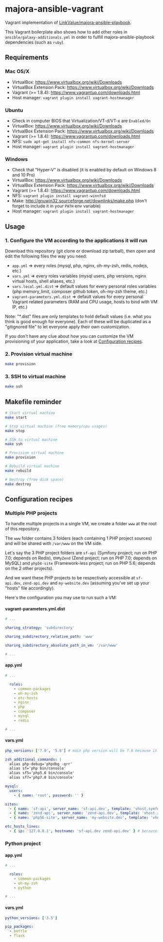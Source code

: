 # majora-ansible-vagrant

Vagrant implementation of [LinkValue/majora-ansible-playbook](https://github.com/LinkValue/majora-ansible-playbook).

This Vagrant boilerplate also shows how to add other roles in `ansible/galaxy-additionals.yml` in order to fulfill majora-ansible-playbook dependencies (such as `ruby`).



## Requirements

### Mac OS/X

* VirtualBox: https://www.virtualbox.org/wiki/Downloads
* VirtualBox Extension Pack: https://www.virtualbox.org/wiki/Downloads
* Vagrant (>= 1.8.4): https://www.vagrantup.com/downloads.html
* Host manager: `vagrant plugin install vagrant-hostmanager`

### Ubuntu

* Check in computer BIOS that Virtualization/VT-d/VT-x are `Enabled/On`
* VirtualBox: https://www.virtualbox.org/wiki/Downloads
* VirtualBox Extension Pack: https://www.virtualbox.org/wiki/Downloads
* Vagrant (>= 1.8.4): https://www.vagrantup.com/downloads.html
* NFS: `sudo apt-get install nfs-common nfs-kernel-server`
* Host manager: `vagrant plugin install vagrant-hostmanager`

### Windows

* Check that "Hyper-V" is disabled (it is enabled by default on Windows 8 and 10 Pro)
* VirtualBox: https://www.virtualbox.org/wiki/Downloads
* VirtualBox Extension Pack: https://www.virtualbox.org/wiki/Downloads
* Vagrant (>= 1.8.4): https://www.vagrantup.com/downloads.html
* NFS: `vagrant plugin install vagrant-winnfsd`
* Make: http://gnuwin32.sourceforge.net/downlinks/make.php (don't forget to include it in your `PATH` env variable)
* Host manager: `vagrant plugin install vagrant-hostmanager`



## Usage

### 1. Configure the VM according to the applications it will run

Download this repository (git clone or download zip tarball), then open and edit the following files the way you need:

  - `app.yml` => every roles (mysql, php, nginx, oh-my-zsh, redis, nodejs, etc.)
  - `vars.yml` => every roles variables (mysql users, php versions, nginx virtual hosts, shell aliases, etc.)
  - `vars.local.yml.dist` => default values for every personal roles variables (php memory_limit, composer github token, oh-my-zsh theme, etc.)
  - `vagrant-parameters.yml.dist` => default values for every personal Vagrant related parameters (RAM and CPU usage, hosts to bind with VM IP, etc.)

Note: "*.dist" files are only templates to hold default values (i.e. what you think is good enough for everyone). Each of these will be duplicated as a "gitignored file" to let everyone apply their own customization.

If you don't have any clue about how you can customize the VM provisioning of your application, take a look at [Configuration recipes](#configuration-recipes).

### 2. Provision virtual machine

```bash
make provision
```

### 3. SSH to virtual machine

```bash
make ssh
```



## Makefile reminder

```bash
# Start virtual machine
make start

# Stop virtual machine (free memory/cpu usages)
make stop

# SSH to virtual machine
make ssh

# Provision virtual machine
make provision

# Rebuild virtual machine
make rebuild

# Destroy (free disk space)
make destroy
```



## Configuration recipes

### Multiple PHP projects

To handle multiple projects in a single VM, we create a folder `www` at the root of this repository.

The `www` folder contains 3 folders (each containing 1 PHP project sources) and will be shared with `/var/www` on the VM side.

Let's say the 3 PHP project folders are `sf-api` (Symfony project; run on PHP 7.0; depends on Redis), `OhMyZend` (Zend project; run on PHP 7.0; depends on MySQL) and `php56-site` (Framework-less project; run on PHP 5.6; depends on the 2 other projects).

And we want these PHP projects to be respectively accessible at `sf-api.dev`, `zend-api.dev` and `my-website.dev` (assuming you've set up your "hosts" file accordingly).

Here's the configuration you may use to run such a VM:

#### vagrant-parameters.yml.dist

```yaml
# ...

sharing_strategy: 'subdirectory'

sharing_subdirectory_relative_path: 'www'

sharing_subdirectory_absolute_path_in_vm: '/var/www'

# ...
```

#### app.yml

```yaml
# ...

  roles:
    - common-packages
    - oh-my-zsh
    - etc-hosts
    - nginx
    - php
    - composer
    - mysql
    - redis

# ...
```

#### vars.yml

```yaml
php_versions: ['7.0', '5.6'] # main php version will be 7.0 because it's the first value

zsh_additional_commands: |
  alias php-debug='phpdbg -qrr'
  alias sf='php bin/console'
  alias sf5='php5.6 bin/console'
  alias sf7='php7.0 bin/console'

mysql:
  users:
    - { name: 'root', password: '' }

sites:
  - { name: 'sf-api', server_name: 'sf-api.dev', template: 'vhost.symfony.j2' }
  - { name: 'zend-api', server_name: 'zend-api.dev', template: 'vhost.zend.j2', docroot: '/var/www/OhMyZend' }
  - { name: 'php56-site', server_name: 'my-website.dev', template: 'vhost.php.j2', fastcgi_pass: 'unix:/run/php/php5.6-fpm.sock' }

etc_hosts_lines:
  - { ip: '127.0.0.1', hostname: 'sf-api.dev zend-api.dev' } # because "php56-site" project will send HTTP requests to the 2 other projects
```

### Python project

#### app.yml

```yaml
# ...

  roles:
    - common-packages
    - oh-my-zsh
    - python

# ...
```

#### vars.yml

```yaml
python_versions: ['3.5']

pip_packages:
  - bottle
  - flask
```
